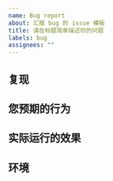 ```yaml
---
name: Bug report
about: 汇报 bug 的 issue 模板
title: 请在标题简单描述你的问题
labels: bug
assignees: ""
---
```


<!-- **如果有多个问题，请分别汇报，不要扎堆！以方便我们追踪解决进度** -->
<!-- 不符合要求的 issue 会不作回复而直接关闭 -->

<!-- 请修改标题，详细描述问题的情况。-->

## 复现

<!-- 请描述您是怎么遇到这个问题的，以及我们要怎么做才能再一次遇到这个问题，尽可能详细以便于我们复现。-->
<!-- 如果方便的话，建议附上截图。-->

## 您预期的行为

<!-- 您认为 exlg 应该怎么做 -->

## 实际运行的效果

<!-- 但是 exlg 实际上是这么做的 -->

## 环境

<!-- 请说明你使用的浏览器以及版本，这在大多时候不是必须的，但是这可能为我们解决问题提供帮助 -->
